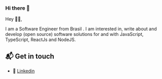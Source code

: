 ### Hi there 👋


Hey 👋🏻,

I am a Software Engineer from Brasil . I am interested in, write about and develop (open source) software solutions for and with JavaScript, TypeScript, ReactJs and NodeJS.


## 📬 Get in touch

- :link: [Linkedin](https://www.linkedin.com/in/anacalbuquerque/)

<!--
**cgalmeida/cgalmeida** is a ✨ _special_ ✨ repository because its `README.md` (this file) appears on your GitHub profile.

Here are some ideas to get you started:

- 🔭 I’m currently working on ...
- 🌱 I’m currently learning ...
- 👯 I’m looking to collaborate on ...
- 🤔 I’m looking for help with ...
- 💬 Ask me about ...
- 📫 How to reach me: ...
- 😄 Pronouns: ...
- ⚡ Fun fact: ...
-->

